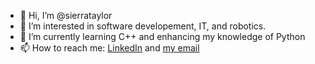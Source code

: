 - 👋 Hi, I’m @sierrataylor
- 👀 I’m interested in software developement, IT, and robotics.
- 🌱 I’m currently learning C++ and enhancing my knowledge of Python
- 📫 How to reach me: <a href=https://www.linkedin.com/in/sierra-taylor-1004/>LinkedIn</a> and <a href=mailto:staylor23@jcu.edu>my email</a>

<!---
sierrataylor/sierrataylor is a ✨ special ✨ repository because its `README.md` (this file) appears on your GitHub profile.
You can click the Preview link to take a look at your changes.
--->
